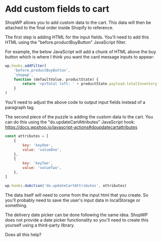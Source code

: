 # Add custom fields to cart

ShopWP allows you to add custom data to the cart. This data will then be attached to the final order inside Shopify to reference.

The first step is adding HTML for the input fields. You'll need to add this HTML using the "before.productBuyButton" JavaScript filter.

For example, the below JavaScript will add a chunk of HTML above the buy button which is where I think you want the card message inputs to appear:

```js
wp.hooks.addFilter(
	'before.productBuyButton',
	'shopwp',
	function (defaultValue, productState) {
		return '<p>Total left: ' + productState.payload.totalInventory + '</p>'
	}
)
```

You'll need to adjust the above code to output input fields instead of a paragraph tag.

The second piece of the puzzle is adding the custom data to the cart. You can do this using the "do.updateCartAttributes" JavaScript hook: https://docs.wpshop.io/javascript-actions#doupdatecartattributes

```js
const attributes = [
	{
		key: 'keyOne',
		value: 'valueOne',
	},
	{
		key: 'keyTwo',
		value: 'valueTwo',
	},
]

wp.hooks.doAction('do.updateCartAttributes', attributes)
```

The data itself will need to come from the input html that you create. So you'll probably need to save the user's input data in localStorage or something.

The delivery date picker can be done following the same idea. ShopWP does not provide a date picker functionality so you'll need to create this yourself using a third-party library.

Does all this help?
